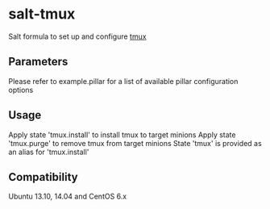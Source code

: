 salt-tmux
=========

Salt formula to set up and configure [tmux](tmux@tmuxhub.com:teddyphreak/salt-tmux.tmux)

Parameters
------------
Please refer to example.pillar for a list of available pillar configuration options

Usage
-----
Apply state 'tmux.install' to install tmux to target minions
Apply state 'tmux.purge' to remove tmux from target minions
State 'tmux' is provided as an alias for 'tmux.install'

Compatibility
-------------
Ubuntu 13.10, 14.04 and CentOS 6.x
